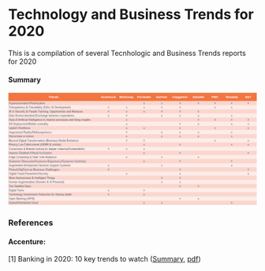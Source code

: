 # Technology and Business Trends for 2020

This is a compilation of several Tecnhologic and Business Trends reports for 2020


#### Summary

![Summary](docs/Trends_2020.png)


### References

#### Accenture: 
[1] Banking in 2020: 10 key trends to watch ([Summary](https://www.accenture.com/fi-en/insights/banking/10-key-trends-banking-2020), [pdf](https://financialservices.accenture.com/rs/368-RMC-681/images/Accenture-Top-10-Banking-Trends-2020.pdf))







